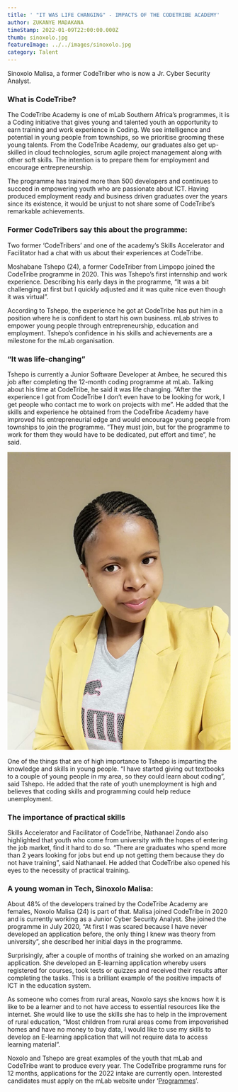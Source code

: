```yaml
---
title: ' "IT WAS LIFE CHANGING" - IMPACTS OF THE CODETRIBE ACADEMY'
author: ZUKANYE MADAKANA
timeStamp: 2022-01-09T22:00:00.000Z
thumb: sinoxolo.jpg
featureImage: ../../images/sinoxolo.jpg
category: Talent
---
```

<!--StartFragment-->

Sinoxolo Malisa, a former CodeTriber who is now a Jr. Cyber Security Analyst.

<!--EndFragment-->

<!--StartFragment-->

### What is CodeTribe?

<!--EndFragment-->

<!--StartFragment-->

The CodeTribe Academy is one of mLab Southern Africa’s programmes, it is a Coding initiative that gives young and talented youth an opportunity to earn training and work experience in Coding. We see intelligence and potential in young people from townships, so we prioritise grooming these young talents. From the CodeTribe Academy, our graduates also get up-skilled in cloud technologies, scrum agile project management along with other soft skills. The intention is to prepare them for employment and encourage entrepreneurship. 

<!--EndFragment-->

<!--StartFragment-->

The programme has trained more than 500 developers and continues to succeed in empowering youth who are passionate about ICT. Having produced employment ready and business driven graduates over the years since its existence, it would be unjust to not share some of CodeTribe’s remarkable achievements.

<!--EndFragment-->

<!--StartFragment-->

### Former CodeTribers say this about the programme:

<!--EndFragment-->

<!--StartFragment-->

Two former ‘CodeTribers’ and one of the academy’s Skills Accelerator and Facilitator had a chat with us about their experiences at CodeTribe. 

<!--EndFragment-->

<!--StartFragment-->

Moshabane Tshepo (24), a former CodeTriber from Limpopo joined the CodeTribe programme in 2020. This was Tshepo’s first internship and work experience. Describing his early days in the programme, “It was a bit challenging at first but I quickly adjusted and it was quite nice even though it was virtual”. 

<!--EndFragment-->

<!--StartFragment-->

According to Tshepo, the experience he got at CodeTribe has put him in a position where he is confident to start his own business. mLab strives to empower young people through entrepreneurship, education and employment. Tshepo’s confidence in his skills and achievements are a milestone for the mLab organisation.

<!--EndFragment-->

<!--StartFragment-->

### “It was life-changing”

<!--EndFragment-->

<!--StartFragment-->

Tshepo is currently a Junior Software Developer at Ambee, he secured this job after completing the 12-month coding programme at mLab. Talking about his time at CodeTribe, he said it was life changing. “After the experience I got from CodeTribe I don’t even have to be looking for work, I get people who contact me to work on projects with me”. He added that the skills and experience he obtained from the CodeTribe Academy have improved his entrepreneurial edge and would encourage young people from townships to join the programme. “They must join, but for the programme to work for them they would have to be dedicated, put effort and time”, he said. 

<!--EndFragment-->

![Sinoxolo Malisa, a former CodeTriber who is now a Jr. Cyber Security Analyst.](../../images/sinoxolo.jpg)

<!--StartFragment-->

One of the things that are of high importance to Tshepo is imparting the knowledge and skills in young people. “I have started giving out textbooks to a couple of young people in my area, so they could learn about coding”, said Tshepo. He added that the rate of youth unemployment is high and believes that coding skills and programming could help reduce unemployment.

<!--EndFragment-->

<!--StartFragment-->

### The importance of practical skills

<!--EndFragment-->

<!--StartFragment-->

Skills Accelerator and Facilitator of CodeTribe, Nathanael Zondo also highlighted that youth who come from university with the hopes of entering the job market, find it hard to do so. “There are graduates who spend more than 2 years looking for jobs but end up not getting them because they do not have training”, said Nathanael. He added that CodeTribe also opened his eyes to the necessity of practical training.

<!--EndFragment-->

<!--StartFragment-->

### A young woman in Tech, Sinoxolo Malisa:

<!--EndFragment-->

<!--StartFragment-->

About 48% of the developers trained by the CodeTribe Academy are females, Noxolo Malisa (24) is part of that. Malisa joined CodeTribe in 2020 and is currently working as a Junior Cyber Security Analyst. She joined the programme in July 2020, “At first I was scared because I have never developed an application before, the only thing I knew was theory from university”, she described her initial days in the programme. 

<!--EndFragment-->

<!--StartFragment-->

Surprisingly, after a couple of months of training she worked on an amazing application. She developed an E-learning application whereby users registered for courses, took tests or quizzes and received their results after completing the tasks. This is a brilliant example of the positive impacts of ICT in the education system. 

<!--EndFragment-->

<!--StartFragment-->

As someone who comes from rural areas, Noxolo says she knows how it is like to be a learner and to not have access to essential resources like the internet. She would like to use the skills she has to help in the improvement of rural education, “Most children from rural areas come from impoverished homes and have no money to buy data, I would like to use my skills to develop an E-learning application that will not require data to access learning material”. 

<!--EndFragment-->

<!--StartFragment-->

Noxolo and Tshepo are great examples of the youth that mLab and CodeTribe want to produce every year. The CodeTribe programme runs for 12 months, applications for the 2022 intake are currently open. Interested candidates must apply on the mLab website under ‘[Programmes](https://mlab.co.za/programmes/)’. 

<!--EndFragment-->
